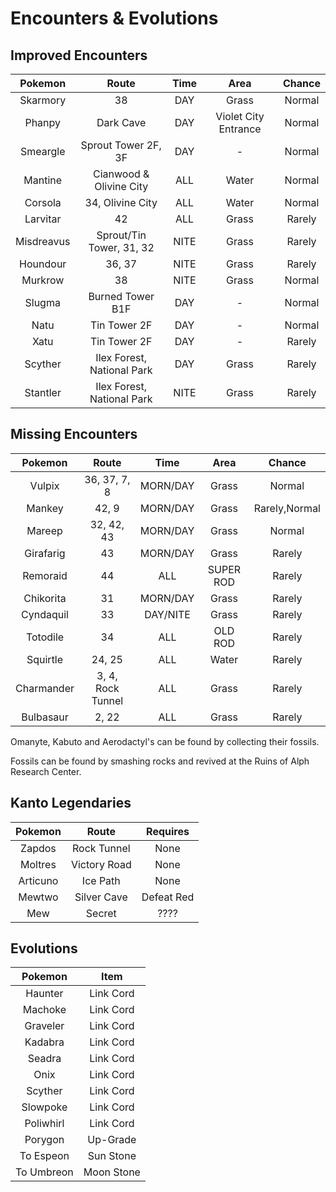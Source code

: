 # Encounters & Evolutions

## Improved Encounters

| **Pokemon** |          **Route**         | **Time** |       **Area**       | **Chance** |
|:-----------:|:--------------------------:|:--------:|:--------------------:|:----------:|
|   Skarmory  |             38             |    DAY   |         Grass        |   Normal   |
|    Phanpy   |          Dark Cave         |    DAY   | Violet City Entrance |   Normal   |
|   Smeargle  |     Sprout Tower 2F, 3F    |    DAY   |           -          |   Normal   |
|   Mantine   |   Cianwood & Olivine City  |    ALL   |         Water        |   Normal   |
|   Corsola   |      34, Olivine City      |    ALL   |         Water        |   Normal   |
|   Larvitar  |             42             |    ALL   |         Grass        |   Rarely   |
|  Misdreavus |  Sprout/Tin Tower, 31, 32  |   NITE   |         Grass        |   Rarely   |
|   Houndour  |           36, 37           |   NITE   |         Grass        |   Rarely   |
|   Murkrow   |             38             |   NITE   |         Grass        |   Normal   |
|    Slugma   |      Burned Tower B1F      |    DAY   |           -          |   Normal   |
|     Natu    |        Tin Tower 2F        |    DAY   |           -          |   Normal   |
|     Xatu    |        Tin Tower 2F        |    DAY   |           -          |   Rarely   |
|   Scyther   | Ilex Forest, National Park |    DAY   |         Grass        |   Rarely   |
|   Stantler  | Ilex Forest, National Park |   NITE   |         Grass        |   Rarely   | 

## Missing Encounters

| **Pokemon** |     **Route**     | **Time** |  **Area** |   **Chance**  |
|:-----------:|:-----------------:|:--------:|:---------:|:-------------:|
|    Vulpix   |    36, 37, 7, 8   | MORN/DAY |   Grass   |     Normal    |
|    Mankey   |       42, 9       | MORN/DAY |   Grass   | Rarely,Normal |
|    Mareep   |     32, 42, 43    | MORN/DAY |   Grass   |     Normal    |
|  Girafarig  |         43        | MORN/DAY |   Grass   |     Rarely    |
|   Remoraid  |         44        |    ALL   | SUPER ROD |     Rarely    |
|  Chikorita  |         31        | MORN/DAY |   Grass   |     Rarely    |
|  Cyndaquil  |         33        | DAY/NITE |   Grass   |     Rarely    |
|   Totodile  |         34        |    ALL   |  OLD ROD  |     Rarely    |
|   Squirtle  |       24, 25      |    ALL   |   Water   |     Rarely    |
|  Charmander | 3, 4, Rock Tunnel |    ALL   |   Grass   |     Rarely    |
|  Bulbasaur  |       2, 22       |    ALL   |   Grass   |     Rarely    |

Omanyte, Kabuto and Aerodactyl's can be found by collecting their fossils. 

Fossils can be found by smashing rocks and revived at the Ruins of Alph Research Center.

## Kanto Legendaries

| **Pokemon** |   **Route**  | **Requires** |
|:-----------:|:------------:|:------------:|
|    Zapdos   |  Rock Tunnel |     None     |
|   Moltres   | Victory Road |     None     |
|   Articuno  |   Ice Path   |     None     |
|    Mewtwo   |  Silver Cave |  Defeat Red  |
|     Mew     |    Secret    |     ????     |

## Evolutions

| **Pokemon** |  **Item**  |
|:-----------:|:----------:|
|   Haunter   |  Link Cord |
|   Machoke   |  Link Cord |
|   Graveler  |  Link Cord |
|   Kadabra   |  Link Cord |
|    Seadra   |  Link Cord |
|     Onix    |  Link Cord |
|   Scyther   |  Link Cord |
|   Slowpoke  |  Link Cord |
|  Poliwhirl  |  Link Cord |
|   Porygon   |  Up-Grade  |
|  To Espeon  |  Sun Stone |
|  To Umbreon | Moon Stone |
